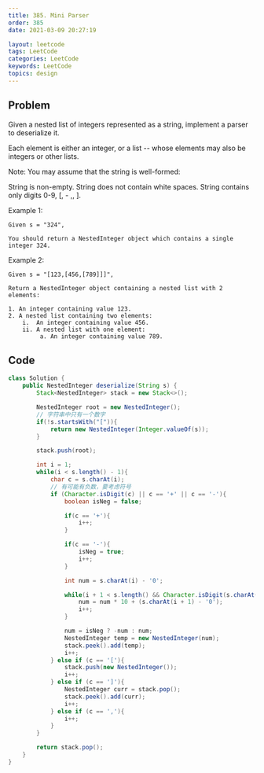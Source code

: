 ```yaml
---
title: 385. Mini Parser
order: 385
date: 2021-03-09 20:27:19

layout: leetcode
tags: LeetCode
categories: LeetCode
keywords: LeetCode
topics: design
---
```


## Problem

Given a nested list of integers represented as a string, implement a parser to deserialize it.

Each element is either an integer, or a list -- whose elements may also be integers or other lists.

Note: You may assume that the string is well-formed:

String is non-empty.
String does not contain white spaces.
String contains only digits 0-9, [, - ,, ].

Example 1:

```
Given s = "324",

You should return a NestedInteger object which contains a single integer 324.
```

Example 2:

```
Given s = "[123,[456,[789]]]",

Return a NestedInteger object containing a nested list with 2 elements:

1. An integer containing value 123.
2. A nested list containing two elements:
    i.  An integer containing value 456.
    ii. A nested list with one element:
         a. An integer containing value 789.
```

## Code

```java
class Solution {
    public NestedInteger deserialize(String s) {
        Stack<NestedInteger> stack = new Stack<>();

        NestedInteger root = new NestedInteger();
        // 字符串中只有一个数字
        if(!s.startsWith("[")){
            return new NestedInteger(Integer.valueOf(s));
        }

        stack.push(root);

        int i = 1;
        while(i < s.length() - 1){
            char c = s.charAt(i);
            // 有可能有负数，要考虑符号
            if (Character.isDigit(c) || c == '+' || c == '-'){
                boolean isNeg = false;

                if(c == '+'){
                    i++;
                }

                if(c == '-'){
                    isNeg = true;
                    i++;
                }

                int num = s.charAt(i) - '0';

                while(i + 1 < s.length() && Character.isDigit(s.charAt(i + 1))){
                    num = num * 10 + (s.charAt(i + 1) - '0');
                    i++;
                }

                num = isNeg ? -num : num;
                NestedInteger temp = new NestedInteger(num);
                stack.peek().add(temp);
                i++;
            } else if (c == '['){
                stack.push(new NestedInteger());
                i++;
            } else if (c == ']'){
                NestedInteger curr = stack.pop();
                stack.peek().add(curr);
                i++;
            } else if (c == ','){
                i++;
            }
        }

        return stack.pop();
    }
}
```
